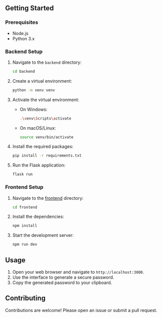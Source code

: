 
## Getting Started

### Prerequisites

- Node.js
- Python 3.x

### Backend Setup

1. Navigate to the `backend` directory:
    ```sh
    cd backend
    ```

2. Create a virtual environment:
    ```sh
    python -m venv venv
    ```

3. Activate the virtual environment:
    - On Windows:
        ```sh
        .\venv\Scripts\activate
        ```
    - On macOS/Linux:
        ```sh
        source venv/bin/activate
        ```

4. Install the required packages:
    ```sh
    pip install -r requirements.txt
    ```

5. Run the Flask application:
    ```sh
    flask run
    ```

### Frontend Setup

1. Navigate to the [frontend](http://_vscodecontentref_/#%7B%22uri%22%3A%7B%22%24mid%22%3A1%2C%22fsPath%22%3A%22c%3A%5C%5CUsers%5C%5Cshanu%5C%5CDocuments%5C%5CWeb_dev%5C%5CpasswordGenerator%5C%5Cfrontend%22%2C%22_sep%22%3A1%2C%22path%22%3A%22%2Fc%3A%2FUsers%2Fshanu%2FDocuments%2FWeb_dev%2FpasswordGenerator%2Ffrontend%22%2C%22scheme%22%3A%22file%22%7D%7D) directory:
    ```sh
    cd frontend
    ```

2. Install the dependencies:
    ```sh
    npm install
    ```

3. Start the development server:
    ```sh
    npm run dev
    ```

## Usage

1. Open your web browser and navigate to `http://localhost:3000`.
2. Use the interface to generate a secure password.
3. Copy the generated password to your clipboard.

## Contributing

Contributions are welcome! Please open an issue or submit a pull request.
